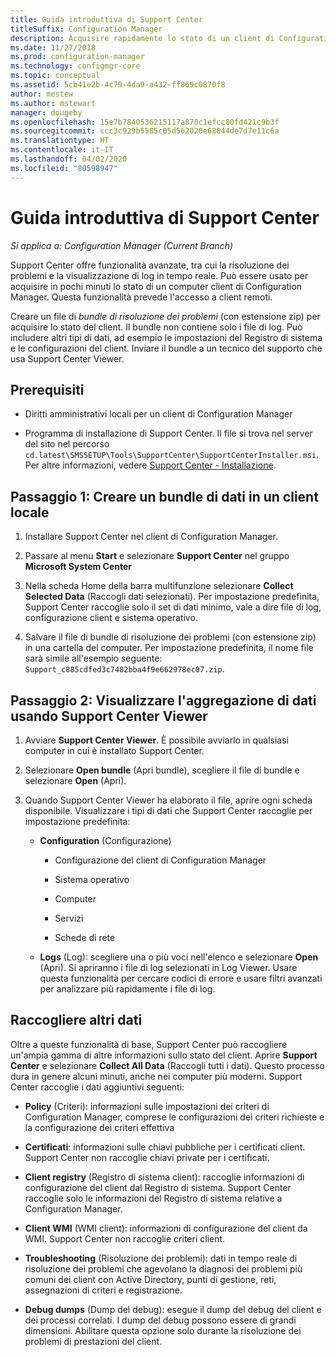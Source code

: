 ```yaml
---
title: Guida introduttiva di Support Center
titleSuffix: Configuration Manager
description: Acquisire rapidamente lo stato di un client di Configuration Manager per la risoluzione dei problemi.
ms.date: 11/27/2018
ms.prod: configuration-manager
ms.technology: configmgr-core
ms.topic: conceptual
ms.assetid: 5cb41e2b-4c79-4da9-a432-ff869c0870f8
author: mestew
ms.author: mstewart
manager: dougeby
ms.openlocfilehash: 15e7b7840536215117a870c1efcc80fd421c9b3f
ms.sourcegitcommit: ccc3c929b5585c05d562020e68044de7d7e11c6a
ms.translationtype: HT
ms.contentlocale: it-IT
ms.lasthandoff: 04/02/2020
ms.locfileid: "80598947"
---
```

# <a name="support-center-quickstart-guide"></a>Guida introduttiva di Support Center

*Si applica a: Configuration Manager (Current Branch)*

Support Center offre funzionalità avanzate, tra cui la risoluzione dei problemi e la visualizzazione di log in tempo reale. Può essere usato per acquisire in pochi minuti lo stato di un computer client di Configuration Manager. Questa funzionalità prevede l'accesso a client remoti.

Creare un file di *bundle di risoluzione dei problemi* (con estensione zip) per acquisire lo stato del client. Il bundle non contiene solo i file di log. Può includere altri tipi di dati, ad esempio le impostazioni del Registro di sistema e le configurazioni del client. Inviare il bundle a un tecnico del supporto che usa Support Center Viewer.



## <a name="prerequisites"></a>Prerequisiti

- Diritti amministrativi locali per un client di Configuration Manager  

- Programma di installazione di Support Center. Il file si trova nel server del sito nel percorso `cd.latest\SMSSETUP\Tools\SupportCenter\SupportCenterInstaller.msi`. Per altre informazioni, vedere [Support Center - Installazione](/sccm/core/support/support-center#install).  



## <a name="step-1-create-a-data-bundle-on-a-local-client"></a>Passaggio 1: Creare un bundle di dati in un client locale

1.  Installare Support Center nel client di Configuration Manager.  

2.  Passare al menu **Start** e selezionare **Support Center** nel gruppo **Microsoft System Center**  

3.  Nella scheda Home della barra multifunzione selezionare **Collect Selected Data** (Raccogli dati selezionati). Per impostazione predefinita, Support Center raccoglie solo il set di dati minimo, vale a dire file di log, configurazione client e sistema operativo.  

4.  Salvare il file di bundle di risoluzione dei problemi (con estensione zip) in una cartella del computer. Per impostazione predefinita, il nome file sarà simile all'esempio seguente: `Support_c885cdfed3c7482bba4f9e662978ec07.zip`.  



## <a name="step-2-view-the-data-bundle-using-support-center-viewer"></a>Passaggio 2: Visualizzare l'aggregazione di dati usando Support Center Viewer

1.  Avviare **Support Center Viewer**. È possibile avviarlo in qualsiasi computer in cui è installato Support Center.  

2.  Selezionare **Open bundle** (Apri bundle), scegliere il file di bundle e selezionare **Open** (Apri).  

3.  Quando Support Center Viewer ha elaborato il file, aprire ogni scheda disponibile. Visualizzare i tipi di dati che Support Center raccoglie per impostazione predefinita:  

    - **Configuration** (Configurazione)  

        - Configurazione del client di Configuration Manager  

        - Sistema operativo  

        - Computer  

        - Servizi  

        - Schede di rete  

    - **Logs** (Log): scegliere una o più voci nell'elenco e selezionare **Open** (Apri). Si apriranno i file di log selezionati in Log Viewer. Usare questa funzionalità per cercare codici di errore e usare filtri avanzati per analizzare più rapidamente i file di log.  



## <a name="collect-more-data"></a>Raccogliere altri dati

Oltre a queste funzionalità di base, Support Center può raccogliere un'ampia gamma di altre informazioni sullo stato del client. Aprire **Support Center** e selezionare **Collect All Data** (Raccogli tutti i dati). Questo processo dura in genere alcuni minuti, anche nei computer più moderni. Support Center raccoglie i dati aggiuntivi seguenti:

- **Policy** (Criteri): informazioni sulle impostazioni dei criteri di Configuration Manager, comprese le configurazioni dei criteri richieste e la configurazione dei criteri effettiva  

- **Certificati**: informazioni sulle chiavi pubbliche per i certificati client. Support Center non raccoglie chiavi private per i certificati.  

- **Client registry** (Registro di sistema client): raccoglie informazioni di configurazione del client dal Registro di sistema. Support Center raccoglie solo le informazioni del Registro di sistema relative a Configuration Manager.  

- **Client WMI** (WMI client): informazioni di configurazione del client da WMI. Support Center non raccoglie criteri client.  

- **Troubleshooting** (Risoluzione dei problemi): dati in tempo reale di risoluzione dei problemi che agevolano la diagnosi dei problemi più comuni dei client con Active Directory, punti di gestione, reti, assegnazioni di criteri e registrazione.  

- **Debug dumps** (Dump del debug): esegue il dump del debug del client e dei processi correlati. I dump del debug possono essere di grandi dimensioni. Abilitare questa opzione solo durante la risoluzione dei problemi di prestazioni del client.  

